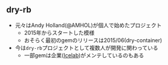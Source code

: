 ## dry-rb

* 元々はAndy Holland(@AMHOL)が個人で始めたプロジェクト
  * 2015年からスタートした模様
  * おそらく最初のgemのリリースは2015/06(dry-container)
* 今は`dry-rb`プロジェクトとして複数人が開発に関わっている
  * 一部gemは企業([Icelab](https://www.icelab.com.au/))がメンテしているのもある
